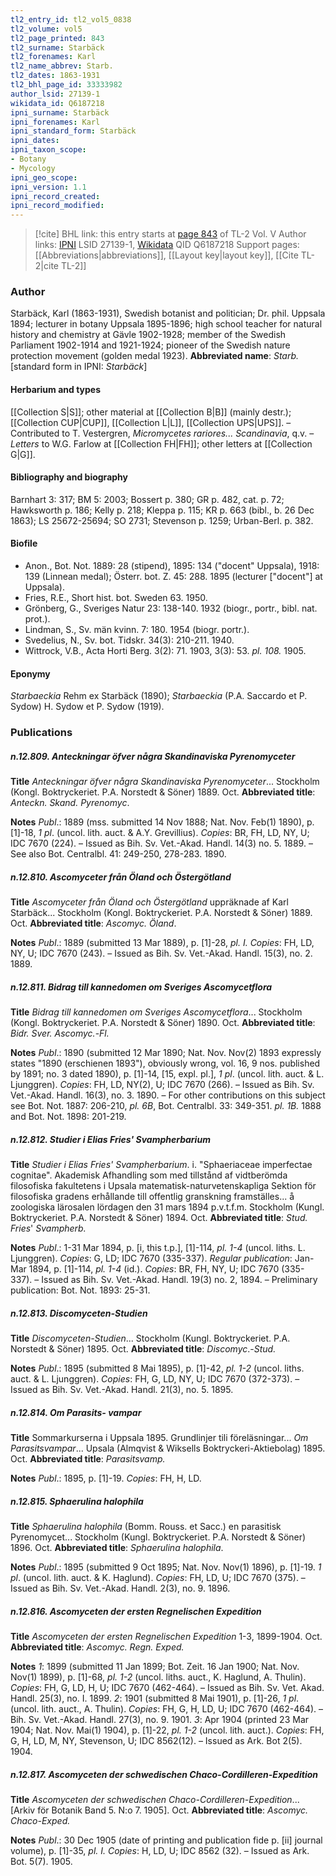 ```yaml
---
tl2_entry_id: tl2_vol5_0838
tl2_volume: vol5
tl2_page_printed: 843
tl2_surname: Starbäck
tl2_forenames: Karl
tl2_name_abbrev: Starb.
tl2_dates: 1863-1931
tl2_bhl_page_id: 33333982
author_lsid: 27139-1
wikidata_id: Q6187218
ipni_surname: Starbäck
ipni_forenames: Karl
ipni_standard_form: Starbäck
ipni_dates:
ipni_taxon_scope:
- Botany
- Mycology
ipni_geo_scope:
ipni_version: 1.1
ipni_record_created:
ipni_record_modified:
---
```


> [!cite] BHL link: this entry starts at [page 843](https://www.biodiversitylibrary.org/page/33333982) of TL-2 Vol. V
> Author links: [IPNI](https://www.ipni.org/a/27139-1) LSID 27139-1, [Wikidata](https://www.wikidata.org/wiki/Q6187218) QID Q6187218
> Support pages: [[Abbreviations|abbreviations]], [[Layout key|layout key]], [[Cite TL-2|cite TL-2]]

### Author

Starbäck, Karl (1863-1931), Swedish botanist and politician; Dr. phil. Uppsala 1894; lecturer in botany Uppsala 1895-1896; high school teacher for natural history and chemistry at Gävle 1902-1928; member of the Swedish Parliament 1902-1914 and 1921-1924; pioneer of the Swedish nature protection movement (golden medal 1923). 
**Abbreviated name**: *Starb.* \[standard form in IPNI: *Starbäck*\]

#### Herbarium and types

[[Collection S|S]]; other material at [[Collection B|B]] (mainly destr.); [[Collection CUP|CUP]], [[Collection L|L]], [[Collection UPS|UPS]]. – Contributed to T. Vestergren, *Micromycetes rariores... Scandinavia*, q.v. – *Letters* to W.G. Farlow at [[Collection FH|FH]]; other letters at [[Collection G|G]].

#### Bibliography and biography

Barnhart 3: 317; BM 5: 2003; Bossert p. 380; GR p. 482, cat. p. 72; Hawksworth p. 186; Kelly p. 218; Kleppa p. 115; KR p. 663 (bibl., b. 26 Dec 1863); LS 25672-25694; SO 2731; Stevenson p. 1259; Urban-Berl. p. 382.

#### Biofile

- Anon., Bot. Not. 1889: 28 (stipend), 1895: 134 ("docent" Uppsala), 1918: 139 (Linnean medal); Österr. bot. Z. 45: 288. 1895 (lecturer \["docent"\] at Uppsala).
- Fries, R.E., Short hist. bot. Sweden 63. 1950.
- Grönberg, G., Sveriges Natur 23: 138-140. 1932 (biogr., portr., bibl. nat. prot.).
- Lindman, S., Sv. män kvinn. 7: 180. 1954 (biogr. portr.).
- Svedelius, N., Sv. bot. Tidskr. 34(3): 210-211. 1940.
- Wittrock, V.B., Acta Horti Berg. 3(2): 71. 1903, 3(3): 53. *pl. 108.* 1905.

#### Eponymy

*Starbaeckia* Rehm ex Starbäck (1890); *Starbaeckia* (P.A. Saccardo et P. Sydow) H. Sydow et P. Sydow (1919).

### Publications

##### n.12.809. Anteckningar öfver några Skandinaviska Pyrenomyceter

**Title**
*Anteckningar öfver några Skandinaviska Pyrenomyceter*... Stockholm (Kongl. Boktryckeriet. P.A. Norstedt & Söner) 1889. Oct.
**Abbreviated title**: *Anteckn. Skand. Pyrenomyc*.

**Notes**
*Publ*.: 1889 (mss. submitted 14 Nov 1888; Nat. Nov. Feb(1) 1890), p. \[1\]-18, *1 pl*. (uncol. lith. auct. & A.Y. Grevillius). *Copies*: BR, FH, LD, NY, U; IDC 7670 (224). – Issued as Bih. Sv. Vet.-Akad. Handl. 14(3) no. 5. 1889. – See also Bot. Centralbl. 41: 249-250, 278-283. 1890.

##### n.12.810. Ascomyceter från Öland och Östergötland

**Title**
*Ascomyceter från Öland och Östergötland* uppräknade af Karl Starbäck... Stockholm (Kongl. Boktryckeriet. P.A. Norstedt & Söner) 1889. Oct.
**Abbreviated title**: *Ascomyc. Öland*.

**Notes**
*Publ*.: 1889 (submitted 13 Mar 1889), p. \[1\]-28, *pl. I. Copies*: FH, LD, NY, U; IDC 7670 (243). – Issued as Bih. Sv. Vet.-Akad. Handl. 15(3), no. 2. 1889.

##### n.12.811. Bidrag till kannedomen om Sveriges Ascomycetflora

**Title**
*Bidrag till kannedomen om Sveriges Ascomycetflora*... Stockholm (Kongl. Boktryckeriet. P.A. Norstedt & Söner) 1890. Oct.
**Abbreviated title**: *Bidr. Sver. Ascomyc.*-*Fl.*

**Notes**
*Publ*.: 1890 (submitted 12 Mar 1890; Nat. Nov. Nov(2) 1893 expressly states "1890 (erschienen 1893"), obviously wrong, vol. 16, 9 nos. published by 1891; no. 3 dated 1890), p. \[1\]-14, \[15, expl. pl.\], *1 pl*. (uncol. lith. auct. & L. Ljunggren). *Copies*: FH, LD, NY(2), U; IDC 7670 (266). – Issued as Bih. Sv. Vet.-Akad. Handl. 16(3), no. 3. 1890. – For other contributions on this subject see Bot. Not. 1887: 206-210, *pl. 6B*, Bot. Centralbl. 33: 349-351. *pl. 1B.* 1888 and Bot. Not. 1898: 201-219.

##### n.12.812. Studier i Elias Fries' Svampherbarium

**Title**
*Studier i Elias Fries' Svampherbarium*. i. "Sphaeriaceae imperfectae cognitae". Akademisk Afhandling som med tillstånd af vidtberömda filosofiska fakultetens i Upsala matematisk-naturvetenskapliga Sektion för filosofiska gradens erhållande till offentlig granskning framställes... å zoologiska lärosalen lördagen den 31 mars 1894 p.v.t.f.m. Stockholm (Kungl. Boktryckeriet. P.A. Norstedt & Söner) 1894. Oct.
**Abbreviated title**: *Stud. Fries*' *Svampherb.*

**Notes**
*Publ*.: 1-31 Mar 1894, p. \[i, this t.p.\], \[1\]-114, *pl. 1-4* (uncol. liths. L. Ljunggren). *Copies*: G, LD; IDC 7670 (335-337).
*Regular publication*: Jan-Mar 1894, p. \[1\]-114, *pl. 1-4* (id.). *Copies*: BR, FH, NY, U; IDC 7670 (335-337). – Issued as Bih. Sv. Vet.-Akad. Handl. 19(3) no. 2, 1894. – Preliminary publication: Bot. Not. 1893: 25-31.

##### n.12.813. Discomyceten-Studien

**Title**
*Discomyceten-Studien*... Stockholm (Kungl. Boktryckeriet. P.A. Norstedt & Söner) 1895. Oct.
**Abbreviated title**: *Discomyc*.-*Stud.*

**Notes**
*Publ*.: 1895 (submitted 8 Mai 1895), p. \[1\]-42, *pl. 1-2* (uncol. liths. auct. & L. Ljunggren). *Copies*: FH, G, LD, NY, U; IDC 7670 (372-373). – Issued as Bih. Sv. Vet.-Akad. Handl. 21(3), no. 5. 1895.

##### n.12.814. Om Parasits- vampar

**Title**
Sommarkurserna i Uppsala 1895. Grundlinjer tili föreläsningar... *Om Parasitsvampar*... Upsala (Almqvist & Wiksells Boktryckeri-Aktiebolag) 1895. Oct.
**Abbreviated title**: *Parasitsvamp.*

**Notes**
*Publ*.: 1895, p. \[1\]-19. *Copies*: FH, H, LD.

##### n.12.815. Sphaerulina halophila

**Title**
*Sphaerulina halophila* (Bomm. Rouss. et Sacc.) en parasitisk Pyrenomycet... Stockholm (Kungl. Boktryckeriet. P.A. Norstedt & Söner) 1896. Oct.
**Abbreviated title**: *Sphaerulina halophila*.

**Notes**
*Publ*.: 1895 (submitted 9 Oct 1895; Nat. Nov. Nov(1) 1896), p. \[1\]-19. *1 pl*. (uncol. lith. auct. & K. Haglund). *Copies*: FH, LD, U; IDC 7670 (375). – Issued as Bih. Sv. Vet.-Akad. Handl. 2(3), no. 9. 1896.

##### n.12.816. Ascomyceten der ersten Regnelischen Expedition

**Title**
*Ascomyceten der ersten Regnelischen Expedition* 1-3, 1899-1904. Oct.
**Abbreviated title**: *Ascomyc. Regn. Exped.*

**Notes**
*1*: 1899 (submitted 11 Jan 1899; Bot. Zeit. 16 Jan 1900; Nat. Nov. Nov(1) 1899), p. \[1\]-68, *pl. 1-2* (uncol. liths. auct., K. Haglund, A. Thulin). *Copies*: FH, G, LD, H, U; IDC 7670 (462-464). – Issued as Bih. Sv. Vet. Akad. Handl. 25(3), no. I. 1899.
*2*: 1901 (submitted 8 Mai 1901), p. \[1\]-26, *1 pl*. (uncol. lith. auct., A. Thulin). *Copies*: FH, G, H, LD, U; IDC 7670 (462-464). – Bih. Sv. Vet.-Akad. Handl. 27(3), no. 9. 1901.
*3*: Apr 1904 (printed 23 Mar 1904; Nat. Nov. Mai(1) 1904), p. \[1\]-22, *pl. 1-2* (uncol. lith. auct.). *Copies*: FH, G, H, LD, M, NY, Stevenson, U; IDC 8562(12). – Issued as Ark. Bot 2(5). 1904.

##### n.12.817. Ascomyceten der schwedischen Chaco-Cordilleren-Expedition

**Title**
*Ascomyceten der schwedischen Chaco-Cordilleren-Expedition*... \[Arkiv för Botanik Band 5. N:o 7. 1905\]. Oct.
**Abbreviated title**: *Ascomyc. Chaco-Exped.*

**Notes**
*Publ*.: 30 Dec 1905 (date of printing and publication fide p. \[ii\] journal volume), p. \[1\]-35, *pl. I. Copies*: H, LD, U; IDC 8562 (32). – Issued as Ark. Bot. 5(7). 1905.

